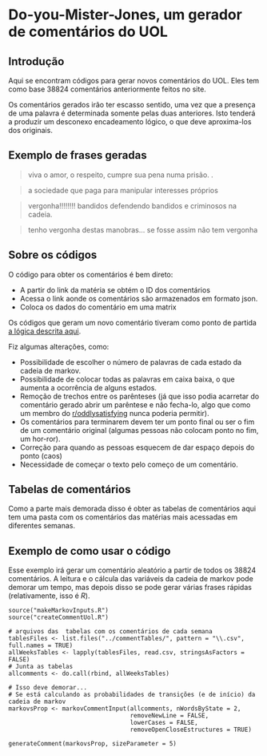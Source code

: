 Do-you-Mister-Jones, um gerador de comentários do UOL
========================================================

Introdução
--------------------------------------------------------

Aqui se encontram códigos para gerar novos comentários do UOL. Eles tem como base 38824 comentários anteriormente feitos no site. 

Os comentários gerados irão ter escasso sentido, uma vez que a presença de uma palavra é determinada somente pelas duas anteriores. Isto tenderá a produzir um desconexo encadeamento lógico, o que deve aproxima-los dos originais.

Exemplo de frases geradas
---------------------------------------------------------

> viva o amor, o respeito, cumpre sua pena numa prisão. .

> a sociedade que paga para manipular interesses próprios

> vergonha!!!!!!!! bandidos defendendo bandidos e criminosos na cadeia.

> tenho vergonha destas manobras... se fosse assim não tem vergonha

Sobre os códigos
--------------------------------------------------------

O código para obter os comentários é bem direto:

* A partir do link da matéria se obtém o ID dos comentários
* Acessa o link aonde os comentários são armazenados em formato json. 
* Coloca os dados do comentário em uma matrix

Os códigos que geram um novo comentário tiveram como ponto de partida [a lógica descrita aqui](http://agiliq.com/blog/2009/06/generating-pseudo-random-text-with-markov-chains-u/).

Fiz algumas alterações, como: 
* Possibilidade de escolher o número de palavras de cada estado da cadeia de markov.
* Possibilidade de colocar todas as palavras em caixa baixa, o que aumenta a ocorrência de alguns estados.
* Remoção de trechos entre os parênteses (já que isso podia acarretar do comentário gerado abrir um parêntese e não fecha-lo, algo que como um membro do [r/oddlysatisfying](http://www.reddit.com/r/oddlysatisfying) nunca poderia permitir).
* Os comentários para terminarem devem ter um ponto final ou ser o fim de um comentário original (algumas pessoas não colocam ponto no fim, um hor-ror).
* Correção para quando as pessoas esquecem de dar espaço depois do ponto (caos)
* Necessidade de começar o texto pelo começo de um comentário.
 
Tabelas de comentários
---------------------------------------------------------
 
Como a parte mais demorada disso é obter as tabelas de comentários aqui tem uma pasta com os comentários das matérias mais acessadas em diferentes semanas.

Exemplo de como usar o código
--------------------------------------------------------

Esse exemplo irá gerar um comentário aleatório a partir de todos os 38824 comentários. A leitura e o cálcula das variáveis da cadeia de markov pode demorar um tempo, mas depois disso se pode gerar várias frases rápidas (relativamente, isso é *R*).

    source("makeMarkovInputs.R")
    source("createCommentUol.R")

    # arquivos das  tabelas com os comentários de cada semana
    tablesFiles <- list.files("../commentTables/", pattern = "\\.csv", full.names = TRUE)
    allWeeksTables <- lapply(tablesFiles, read.csv, stringsAsFactors = FALSE)
    # Junta as tabelas
    allcomments <- do.call(rbind, allWeeksTables) 

    # Isso deve demorar...
    # Se está calculando as probabilidades de transições (e de início) da cadeia de markov
    markovsProp <- markovCommentInput(allcomments, nWordsByState = 2, 
                                      removeNewLine = FALSE, 
                                      lowerCases = FALSE, 
                                      removeOpenCloseEstructures = TRUE)

    generateComment(markovsProp, sizeParameter = 5)









